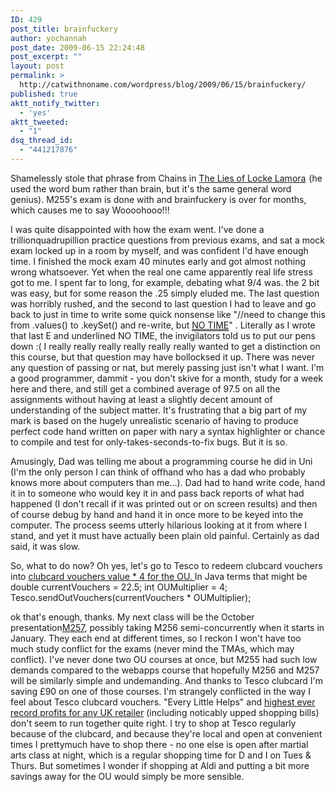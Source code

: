 ```yaml
---
ID: 429
post_title: brainfuckery
author: yochannah
post_date: 2009-06-15 22:24:48
post_excerpt: ""
layout: post
permalink: >
  http://catwithnoname.com/wordpress/blog/2009/06/15/brainfuckery/
published: true
aktt_notify_twitter:
  - 'yes'
aktt_tweeted:
  - "1"
dsq_thread_id:
  - "441217876"
---
```

Shamelessly stole that phrase from Chains in <a href="http://www.amazon.co.uk/gp/product/0575076941?ie=UTF8&tag=cat09-21&linkCode=as2&camp=1634&creative=19450&creativeASIN=0575076941">The Lies of Locke Lamora</a><img src="http://www.assoc-amazon.co.uk/e/ir?t=cat09-21&l=as2&o=2&a=0575076941" width="1" height="1" border="0" alt="" style="border:none !important; margin:0px !important;" /> (he used the word bum rather than brain, but it's the same general word genius). M255's exam is done with and brainfuckery is over for months, which causes me to say Woooohooo!!! 

I was quite disappointed with how the exam went. I've done a trillionquadrupillion practice questions from previous exams, and sat a mock exam locked up in a room by myself, and was confident I'd have enough time. I finished the mock exam 40 minutes early and got almost nothing wrong whatsoever. Yet when the real one came apparently real life stress got to me. I spent far to long, for example, debating what 9/4 was. the 2 bit was easy, but for some reason the .25 simply eluded me. The last question was horribly rushed, and the second to last question I had to leave and go back to just in time to write some quick nonsense like "//need to change this from .values() to .keySet() and re-write, but <span style="text-decoration:underline;border-bottom:1px solid #000;">NO TIME</span>" . Literally as I wrote that last E and underlined NO TIME, the invigilators told us to put our pens down :( I really really really really really really wanted to get a distinction on this course, but that question may have bollocksed it up. There was never any question of passing or nat, but merely passing just isn't what I want. I'm a good programmer, dammit - you don't skive for a month, study for a week here and there, and still get a combined average of 97.5 on all the assignments without having at least a slightly decent amount of understanding of the subject matter. It's frustrating that a big part of my mark is based on the hugely unrealistic scenario of having to produce perfect code hand written on paper with nary a syntax highlighter or chance to compile and test for only-takes-seconds-to-fix bugs. But it is so. 

Amusingly, Dad was telling me about a programming course he did in Uni (I'm the only person I can think of offhand who has a dad who probably knows more about computers than me...). Dad had to hand write code, hand it in to someone who would key it in and pass back reports of what had happened (I don't recall if it was printed out or on screen results) and then of course debug by hand and hand it in once more to be keyed into the computer. The process seems utterly hilarious looking at it from where I stand, and yet it must have actually been plain old painful. Certainly as dad said, it was slow. 

So, what to do now? Oh yes, let's go to Tesco to redeem clubcard vouchers into <a href="http://www.tesco.com/clubcard/deals/browse.aspx?N=4294966209+4294966286">clubcard vouchers value * 4 for the OU. </a> In Java terms that might be
double currentVouchers = 22.5;
int OUMultiplier = 4;
Tesco.sendOutVouchers(currentVouchers * OUMultiplier);

ok that's enough, thanks. My next class will be the October presentation<a href="http://www3.open.ac.uk/courses/bin/p12.dll?C01M257">M257</a>, possibly taking M256 semi-concurrently when it starts in January. They each end at different times, so I reckon I won't have too much study conflict for the exams (never mind the TMAs, which may conflict). I've never done two OU courses at once, but M255 had such low demands compared to the webapps course that hopefully M256 and M257 will be similarly simple and undemanding. And thanks to Tesco clubcard I'm saving £90 on one of those courses. I'm strangely conflicted in the way I feel about Tesco clubcard vouchers. "Every Little Helps" and <a href="http://news.bbc.co.uk/1/hi/business/8009513.stm">highest ever record profits for any UK retailer</a> (including noticably upped shopping bills) don't seem to run together quite right. I try to shop at Tesco regularly because of the clubcard, and because they're local and open at convenient times I prettymuch have to shop there - no one else is open after martial arts class at night, which is a regular shopping time for D and I on Tues & Thurs. But sometimes I wonder if shopping at Aldi and putting a bit more savings away for the OU would simply be more sensible.
